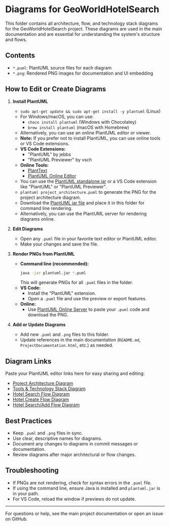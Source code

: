 # Diagrams for GeoWorldHotelSearch

This folder contains all architecture, flow, and technology stack diagrams for the GeoWorldHotelSearch project. These diagrams are used in the main documentation and are essential for understanding the system's structure and flows.

## Contents
- `*.puml`: PlantUML source files for each diagram
- `*.png`: Rendered PNG images for documentation and UI embedding

## How to Edit or Create Diagrams

1. **Install PlantUML**
    - `sudo apt-get update && sudo apt-get install -y plantuml` (Linux)
    - For Windows/macOS, you can use:
      - `choco install plantuml` (Windows with Chocolatey)
      - `brew install plantuml` (macOS with Homebrew)
    - Alternatively, you can use an online PlantUML editor or viewer.
    - **Note:** If you prefer not to install PlantUML, you can use online tools or VS Code extensions.
    - **VS Code Extensions:**
      - "PlantUML" by jebbs
      - "PlantUML Previewer" by vsch
    - **Online Tools:**
      - [PlantText](https://www.planttext.com/)
      - [PlantUML Online Editor](https://www.plantuml.com/plantuml/uml/)
   - You can use the [PlantUML standalone jar](https://plantuml.com/download) or a VS Code extension like "PlantUML" or "PlantUML Previewer".
   - `plantuml project_architecture.puml` to generate the PNG for the project architecture diagram.
   - Download the [PlantUML jar file](https://plantuml.com/download) and place it in this folder for command line rendering.
   - Alternatively, you can use the PlantUML server for rendering diagrams online.

2. **Edit Diagrams**
   - Open any `.puml` file in your favorite text editor or PlantUML editor.
   - Make your changes and save the file.

3. **Render PNGs from PlantUML**
   - **Command line (recommended):**
     ```bash
     java -jar plantuml.jar *.puml
     ```
     This will generate PNGs for all `.puml` files in the folder.
   - **VS Code:**
     - Install the "PlantUML" extension.
     - Open a `.puml` file and use the preview or export features.
   - **Online:**
     - Use [PlantUML Online Server](https://www.plantuml.com/plantuml/uml/) to paste your `.puml` code and download the PNG.

4. **Add or Update Diagrams**
   - Add new `.puml` and `.png` files to this folder.
   - Update references in the main documentation (`README.md`, `ProjectDocumentation.html`, etc.) as needed.

## Diagram Links
Paste your PlantUML editor links here for easy sharing and editing:

- [Project Architecture Diagram](https://www.plantuml.com/plantuml/svg/TLPBSzis4BxpL-puKhcZHzrtTSZ4iPFO7NliMd9wo7Gw4Bcc4940YuMigB--omL1WNPrY4Nku_jsWM-NUKjUER-jgopx1fRQLvZvzYzyHFkdTLLnPJrM2rGkNyEzirymzt3EBzhpqzPXbgdSMmUFX0uKmKdxC7ldx8v_JrhK2ritrg3nbENn4KvskvsprizWTB5OZE5t_gThLIATdhGm2w-ypi-9S9ZsIUEEOFIW_hNk53xBwqngfDcrAV3hDAUrhwinH5UDBnpJwVGluMWZKkp5MZaiRjJURhq4f8OqyC8QxsnLeIFu7CWF9kOPGqixC2Mq1tkAgPg6q7jjIff-8MiazBnf5frnK2YwPvrZ9EzUXULwQ4bvEsCAT6iBhXr6aYJHxwpTC5tC39SHmjB41smiQM-TxgleJVkaaDIOrdAmfwZSxkMgFHxywZbU8bFRe7HTEkMrDJJxDiOUR6dafV9gfGXXjFZZHau1tHZkBVdI8Pl6W3uFZSPGbcqGj6PUf_A0APR9v8q81-QiKMpWR0xNNH31wCcwUWnvfVDDW3qafOgEoT_FuSQgWe342KgyBNlGkJ85a8WGgg12ePvEtmoqoN1CGuCOfaoK5Wb_u5yqJ7YrNDw3mt-sI1v67zylP_TtY-KfKoTPb2K8J9hgaH4Vi2qzj-P9bsaaKqUnHTuVvt2XgefWjILjaBXMMtB38voMqp64_HBK9pL4XMSHXzax6SPcQtdh0vWqKLNa_Och34qI5CehK3cZ4Y-TXyVBCR2dLR1GffBE4YG67eWmGl_SrV7-0v-OGyY3cw54Hl5Txh0-23E5Udsc0P9J3OheWBnZpp2BAqgapadihJJdKRx6cfdNofJSH1B3ARsuMvQ63wDFu99xvv0fJOjz_z9T_6pdjCTmh5aCEdfQlxPPVkkC90XbU0Vbscy5yEH0NYd6t0zgE7AnlytXlV7Qlxoirz8x-sukFSmkbtUzN8wCnzdPN2PFb9Qg__NOy-XAb1Jkq1Ge5zNFtYCbi3ns3nA21K_UxKtR_dbHwFPoL0N6UcwZ_GjEbsiFzadoiqcoMvwrWXKVbTWPBaVzZ2HmO-Y-eUnOR5UrzdAUDNMhYA3IPaCPbo1SsP1B6kFKK2B1upMqKrg2V6NP8Q8Sx24O_HrMJ_TLFKrB2fC9JyxMaFT7U9G-kGT6kU9vgN2ue8ZjdrIbWsYrQRQUBM6XKDmKarvWpx8xvLeAxJ3tnwdZDt4YHIXjNcuezjpnQaBoJiYJ9SAkMzKGOAT3y5QeG_z7EHCnCyBvYdoutoAEK8z-NJSLrWnFqAwhMRkjzg6iO-33p-KapCWUFZXLuywwpM1LIGD6bKY08OxGKt87oTewmfT-ShcPhRUJ4Wso2GjOxUDoPD-IkzmCDzHnr7uRiPuzvnFmNKE3ZZHvhZNia4ctnmgPZVyjzYq_jl-v_Gy0)
- [Tools & Technology Stack Diagram](https://www.plantuml.com/plantuml/svg/XLTRS-964ttNh-ZoL_M5hOAGUpPwI2qNxFK6R2_2thoEf3RCMffHPaROvDUdMyCWYGgL5n2Qq_TpfkqFrWdZwhA8eczW8rs1aUDFk47zHPiY_wWT5WaAa-rWetLXuV-mmModTA6t1qYSo5wYI6HE6tYqQ41OkEA7yTJeL_g-Oi_NHYk7AeyoNLPQeN9mTJo7mMndT8b3k9O6d_NR41RvbdwYozvTiRiZi6lxSRDQZcT9ClwKmE0Bffo7oeN9hJUXLvnaBvpMpZeZAXWytb92eiHNRLuy_dJOjVZwkKPpW075MChK27FmOF-UovfIyMTLVNktsC1xIEP_KAFMjNAoH2hHQ6j7LI7SipQbTpFNxWvTrtQIF3JcCsqGLaypNzfPgXDRaHb3kgOB2kGEBTRx6DolLzvgSNrkCViV31wCtf95ATKMba9jQx55ZvybEs5wtLZUtds6WMz97yidlLmAOPtCh2VDuBekYf73DmUUHaEuhvpKIXJUl0Vdhiw54wcmlMmVj7LRWydd9Oo1FnCqUoRF6WlXlS5ywXq6-yONxkyhvYnpbyhi-Io4Se-h9GpcKeG-U1VXg0kVQnesqrKh9wH28_zk8diBVzh5tqW7WoSqbZ30HaOVAwQJBl0feUCSgR2rpD7GzvEqDHMKk3gN6WQtyuKtf8UkOQwTGWUpvIqCfhKiyl46hHklwv1JSqx7lUbSDzpmLYkvDKqHjaiJEgBU4QmiQoMp1W32i0pXLReTM8SLgBfCqTYeKVrez7lGASIGyFdtCT2HZS9hWWHT1iWFCQn9F-G5EegE0eeiMcK6cn_v-y2pfAaknK7NhcVWrHdGFyLmgnmQaJcv9uL4lNHQBGNypp5bidcWjFwgqJeBWvl5PlnmdspUHIsQZOyI2OQ_nB1umwnsQCEm2pHsp3oL6TfpQz_fOFrhtB0M9Xb1RKI70SVY2gZtCN1n4dk8GFU0-esRAd8x_cAaGo-7y-XzYOQ1VKSFHz7APq0bqWBpTwsC8k8VcpE1Wz4aXZEE1zJnWWl0QGoUeqJFXgSdN11RGCvYw0Wom8uA2w1v3ET23CYMnG6y88zJQCaU-TGOt8eaWAzZrePVTg7F_-hr9kwxvFGkT_TZpEl0iigoa3YtzauxcgUYJp1oktEWdqyRR-HNgZmosC9U2aXFXslCKExHYsS8f9uXa7n6aDHfAGdEoyOE8IjazcA1DFDY8z8RSBIe7pD8awpP6oTjwipL1kaDUJwfBXfHZ3DLNNBQghV9rbRKA4eO7c_fzuF1b0ZXu7GvNKxEYvgCvlShA8MILUslVNer-JJv4upNwsKFhG38P4NTXrTCuJdiIovRgBn02qRNZkgajhKo7bBdyTMogSm9zIeCGYKhf8xWnPYUCMH4QvXd0NcGgl0wRuEMBP4ulSe2xMUTVaMUkjDCNyTol5XWk_Le_8x2MgXObzQXSarWdgDGa29qbgasdMtQX5PYYtb3jEEck1YnHtFFrRmfK-HxeJBw4OvE6ty8fbODZSF27B40cl59SpIdAcG6egekHYQXXodckCT2LoLNYMelZLRyt8YWghHnbY1flTqs8yLS-jbI6igJUV7cK5dkF0UdjW-FgGrF5zF5F6va4qZN9iD05supaKQasWI6JWsrOzV4BT5m9XSzjYjxvA_B9jKXEBIkQKaO4TpLD-YW4jaB_RB_mK7lS9BdO_9H7FfqUwo87jYIqsOxBCL5Zs5m_Zgpn_q6KhNtcksoeK-JIrv3hxbz1ZaVXak7pHq4kLy8v3ZySPJhhEP9-oQtRZ_G8_y_ymy0)
- [Hotel Search Flow Diagram](https://www.plantuml.com/plantuml/svg/VPRVRzis4CVVzLSSieV9G2pNJTCVmb0qSUmcXTCcjPS1UwCbnkP0aHgFZfFzzJkHea8DrXvYySTzxiYxxqdvWfOPkwzaalngXPKySR_mbUi_j97bjRPShZWpnIu7Dm4_WuNK1qXNbjVZpSkuUOwIX1LM6_WTkG66SD8C9fT67-XvGX5WfgjQAwui9aKOmiaqWzO8qjdEw8gVma8O_gYVJs5URcdARJ4w8P_1CCRVPd2zlbrEPglLvDiAqf_i7stWGV03UiODO-8ievCeQxIKt22axcBukkInrtdCliie0-P953o0xTH3xIGcpZFuoMkDWd8ZEgfRUl7WwpnctsTmKTTNc-Oi_Db2Eb_GkKmRBDwAgGyPN37BDWmvf7SQxTRmrVroGd_kWE66mIXcFsOmbmojAD0NEjMr5LenwPdUPWn-oe3LDN9hXTfYzXTg5Gwvyelzeh_9u70u6Atj15AgtIbyepzHiIt7DfUMKQGB99z8wla__Q7JdnFUUFovarCEZG5CSvWhItFqxDzxJcaEHWHuYGJpjpbLGvMlze_QL93UqD9pLk3ELdAKU8BOI2V1mHazzvjAM0Wvl5wlx-3hV3sv-x5QZv888Gz1D05_byECoN1JByuBV5554Wm9YWGJkFCSxfkRmSuXa1w4fSCBILV7KH81nFV44poypw4L62nllj-tYOej7Hfq4x0FEJXfpPVpsJe9kuDHFZRvjNkZ_46X9A0NPE1-dpgE52Iiu1ZTwLWYfsywOYdG_kPI-JbaSQ1uq-aHgAdshIuREX37b3CbwTmnHAWQsw2H8u8ywoHcEEwbr_UFjj7oVfF5v-tlT8LdEIpsKevTyeBcn2DmnJQIbwEaZnr9rVac3vqLdSXt833VWd73nBqPVFoPmrAp4i6_YIU-bni_txMbWQ9VC6Axiw0VtLSY6SDDqvYi82zFWi66GlXrVnYEJVErWaueOz0uIVgkV0s8yM_-cgB-jrl7RRgnrz9CbU6sGxuZWP2JQo8aHt3jR3Yr1zecy0EJWbHCEqBLUqihJGCZO9laYjkTBWU3X68GTxb7eJWYIBqL1IqiNFiAjJs59n-5DD85C9t-Xtp77vQnwrnWHH57e49WQFj1BxrFpJYOGz6jtBAQ2lyBM0rNbuDkkYyE5TYI0unU0L5-AR56yE5yzUJihr0weR3oYQc29jrMQAh8rnSQDl_o_0i0)
- [Hotel Create Flow Diagram](https://www.plantuml.com/plantuml/svg/VLPRS-Cs3ttNhy3aU_YKcLZUNFQoVkXiuYHDThBRr7AtCtsZ9SHcHoPL0exZ_lf2ecXJdgeF5Y_4mG700uw_42l7ctML9FzdpHKcxHT-HlkxTLNvO1ch79KhLXDe5p1rg1ZXlh9RI7F6UhJOZPhnD4bKmTR1RuGE5C59CndVEBkLyKGOO6hNjJLec98YJE7aF8FE2DBfojardi6zTlXYtyxWhbpA4hauFG55mJ26NsJmCF_sD9xc-VXh3kbC_MqT_D2u9Ozffp7YCfD833jRLUW8qZOnEcnvs64TOwyooD6zwW83i5jwKBU84Uypc65jIRDrUe_QR-qyyB2EiHyokAxhsqKJ2xunf7Vt4fVhoEAZ6FKnWrl5Qg488Nssn4k7-QzFO_cr0OOCWr6C_PJ1NQM8TK7jjKFwQ4fyqsRfCRt36FWv0rNNXCnYIzcVP4q8ClUR_Kj_by5sktNMyXXIkRip-2e_lLPBfAwMh8JfcWYPH3t_fJzgzTSARpJwQI-d2JG6S3uHFLKLgBA4LUlanRfr4gm4uJKIx2ycC4F9sdLaMK4hbXxnHc8UQIDWBcNSBDQQmU2sOqaVvlDdUFubdvyc0U7vWau2-ce2KoKHNfU-vQvfPuea60aWqaV0l9-8UKW83MlU9P6LW7e22R0F4-X4rC37kNh5wKePgNeIcxVu8920_IYZQEZnUtutcoVXT93gqmHavqMxDMX3wBZ7C93MvwRul76comcscbVmU7kSsr45pzy5dDT9NBmZHGU4oABLTbT2ROx4tKVz6-T5dA1u2gG36Zc_R68ijSE2WIsKo4fNDAuqyR50Ue8ylvB9IWHVU3R5sff8ZiTw5sbC8qkefQcaWxgE0kLRAjP_t6l1pHyJUBAg9F0lwzZtPkFdksMP6Fc2qyiLWtrfN_ra91LbTAfWWbUjOE4fP5-qHeVMIAIzeC4dVIy-RJ7tZtWJDwIz9ZoLGz-STDJFe4pPAz0GIVooZ-11O1KIjBtgyAyD4ZSH_52LBeMNG9jwmxBJT2W1TLUyHbxPaeP8WbO4TxCXRP08AhlKHN3jGmnUtU7v7tbL8WteSf1n5ljecXDKKSIySaKKcd_GIzoYWkdCeTZlV5ErIE9_ZO1lRmRTXCT103bRjy-cbFsewlvT6AvYF_DGcav9uUfXVtndQ7FWqjITg4M53HKhmzKk8liYq-RVppy0)
- [Hotel Search/Add Flow Diagram](https://www.plantuml.com/plantuml/svg/dLTjRzis4FwkNt78WCq1OglfUuMXQ68xBqNIfh6N0Vj6InUR6orgF3fkzkjt94r5tAhDsuTO8dKFxtXydkFb0rbXx6Qjikm7Awt2pF_2EUgVjL7LXRQePYXCkIh03o2Cu7iugIeuKteBWvd5PhXu7BhdOPQ9qce3Fn4Q40G7xYK_DNhBpmFs0sEzRdIDjQMiZAzmS3o2dH4CnYkZrtW4PzBWlVvw1DDgoKEqvU4128g6NVZp4LpChw_oyMoMVvp1u5RyeGtSITnImFZNBkB5Y2EfhT5AeI4O-EtHqrI0nN7gxUK8PcWUP8aHk1i6q6xGHRmQmIqscgJLHhQeTken09_6NUph4PmqpMJXOi6l5WRJCuxB16V9foxgpGWcmeg588J1ZIQxD3ZxSfNpdmymxZ0QTR5lHp1LWgmiAHptG3TMwbgeW4a-Te7lHY2QXj1QMIzfz2lfEWOv2vFfeJyRmNQxDLhR70PyTaVmaV_aMYoHThcqWZsT4A5DeKoOknddeKB8uLPMQFXv9saZ58CsbTGmk9nCmohyae2PBfMsDLeONrs6DFWXZn8x9iaksT6GnsxuLqDcn4INlw7nDk4rCM02d4lhl_AJTP3gALKIUILv2Gs7xrjX5E0CuBY0QMrvJ07x-mQPCD680O7iqVnvmRoggoVxUstMd1kU-ZegQMNNwZ0B2CPs61yNUC7FpM8jBKGsNCpdDt0-dUStdsVpmon2WlT8_mX_MS1OgBZJ8BCJUgpBB1eog4FzY7jLm1UtCrXv20osqdBmKbaqT9Xr08nFP11NU5sqftTr-UdBBb69fOD61KJOcmAyIAPNq_4yYrzxlRnr-RKRKuT0eM90ugHdV-zQ7DPMMecKxEdlYJn-rYAk9DaVVIhVnops7DxnyJT0xhIlTUNG4P4m9sAPEZU22DREDd3acuHyqLBC86sK9SVlpxkIKQJb8eat-T8Ul2ZWRAFKq2SlSaxU0zPYeR0wp59OcggmnAA8oeeHHSKb5zUUSZkJIe5WN3XX9w1zz3OsA2pkDBQdn6hSxhm4bUslCByplyKzrNKIDnG8-FWV9SNmV2OUSBmIzH9fRrrTVffDR_VJ5S_SIxC6MHCQ-pz4zGY-Q5nEzfPM8CbUeggamTA2rL2X5L9HhYJPVrNKRCNSAyFEX9F8FmjhtB64HYpHCNc23vyRokTQAralCxxUFBoznE829mMSRgIgyjjDdS-HR6lQNcFHzBI0QxaqtWz5CtTNHODn0NTeY3_7ZBHMuRwBXfC2s1sagcz3Su1kFn1HKqQXg2YaPfcr0VOIvAo0oIcidu8EOVGNbdCV687mJgoGDHgNpT1ZW0XDHaVOIVSHL_cbW2lj0WszPXww5RVE9stvfUPVC7Avig3lVH-S3U7INTYYj0GFKi0YkE3vKAIGG1jNO2W8aZAiAt0BPUboWKsC2_rjupodL_bHMdKEsJPK8_9bYq3KLQo9VLuwZ6Vu1ICK4lXoP90lKR8kX3kXPCMU26JTR2pFk294G3lfhD6kTDNl97R9GwOeoHg9GEcbB7dYp5_op8uZU71UWaoY0zDAkNVjJYCzz7K8H5bsFV2nKAnalQiahVKmcaFPpboBXc3y7LZDJEnT9bOwTzoM5w1kez3crtSd4YaFnQutRocrmrOgkFVyUH1roOFugRs2UzToVV4mDD5OIUipNk5YirpoQpOCSd4Qj5htixBJF0z3lQ4ZC5vfJSDJYQxxrcZrxlDQEsQdykv5SerogTKRKoAKWRf-Lqg9XGxe3lW3lxf_UVy4)

## Best Practices
- Keep `.puml` and `.png` files in sync.
- Use clear, descriptive names for diagrams.
- Document any changes to diagrams in commit messages or documentation.
- Review diagrams after major architectural or flow changes.

## Troubleshooting
- If PNGs are not rendering, check for syntax errors in the `.puml` file.
- If using the command line, ensure Java is installed and `plantuml.jar` is in your path.
- For VS Code, reload the window if previews do not update.

---

For questions or help, see the main project documentation or open an issue on GitHub.
